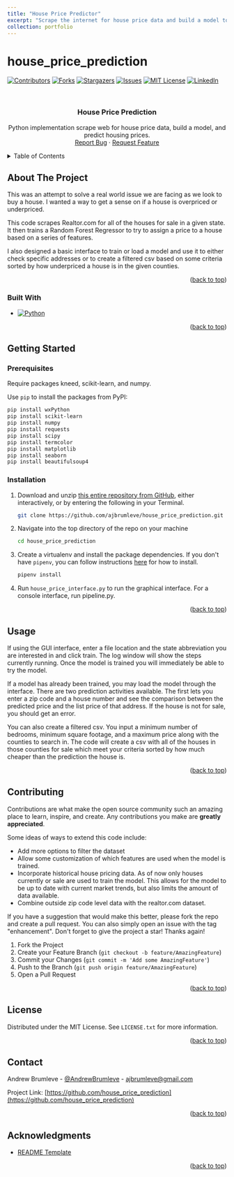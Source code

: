 ```yaml
---
title: "House Price Predictor"
excerpt: "Scrape the internet for house price data and build a model to predict house prices in a given state.  <br/><img src='/images/500x300.png'>"
collection: portfolio
---
```

# house_price_prediction

<!-- Improved compatibility of back to top link: See: https://github.com/othneildrew/Best-README-Template/pull/73 -->
<a name="readme-top"></a>
<!--
*** Thanks for checking out the Best-README-Template. If you have a suggestion
*** that would make this better, please fork the repo and create a pull request
*** or simply open an issue with the tag "enhancement".
*** Don't forget to give the project a star!
*** Thanks again! Now go create something AMAZING! :D
-->



<!-- PROJECT SHIELDS -->
<!--
*** I'm using markdown "reference style" links for readability.
*** Reference links are enclosed in brackets [ ] instead of parentheses ( ).
*** See the bottom of this document for the declaration of the reference variables
*** for contributors-url, forks-url, etc. This is an optional, concise syntax you may use.
*** https://www.markdownguide.org/basic-syntax/#reference-style-links
-->
[![Contributors][contributors-shield]][contributors-url]
[![Forks][forks-shield]][forks-url]
[![Stargazers][stars-shield]][stars-url]
[![Issues][issues-shield]][issues-url]
[![MIT License][license-shield]][license-url]
[![LinkedIn][linkedin-shield]][linkedin-url]



<!-- PROJECT LOGO -->
<br />
<div align="center">

  <h3 align="center">House Price Prediction</h3>

  <p align="center">
    Python implementation scrape web for house price data, build a model, and predict housing prices.
    <br />
    <a href="https://github.com/ajbrumleve/house_price_prediction/issues">Report Bug</a>
    ·
    <a href="https://github.com/ajbrumleve/house_price_prediction">Request Feature</a>
  </p>
</div>



<!-- TABLE OF CONTENTS -->
<details>
  <summary>Table of Contents</summary>
  <ol>
    <li>
      <a href="#about-the-project">About The Project</a>
      <ul>
        <li><a href="#built-with">Built With</a></li>
      </ul>
    </li>
    <li>
      <a href="#getting-started">Getting Started</a>
      <ul>
        <li><a href="#prerequisites">Prerequisites</a></li>
        <li><a href="#installation">Installation</a></li>
      </ul>
    </li>
    <li><a href="#usage">Usage</a></li>
    <li><a href="#contributing">Contributing</a></li>
    <li><a href="#license">License</a></li>
    <li><a href="#contact">Contact</a></li>
    <li><a href="#acknowledgments">Acknowledgments</a></li>
  </ol>
</details>



<!-- ABOUT THE PROJECT -->
## About The Project


This was an attempt to solve a real world issue we are facing as we look to buy a house. I wanted a way to get a sense on if a house is overpriced or underpriced. 

This code scrapes Realtor.com for all of the houses for sale in a given state. It then trains a Random Forest Regressor to try to assign a price to a house based on a series of features.

I also designed a basic interface to train or load a model and use it to either check specific addresses or to create a filtered csv based on some criteria sorted by how underpriced a house is in the given counties.


<p align="right">(<a href="#readme-top">back to top</a>)</p>



### Built With

* [![Python][Python]][Python-url]


<p align="right">(<a href="#readme-top">back to top</a>)</p>



<!-- GETTING STARTED -->
## Getting Started



### Prerequisites

Require packages kneed, scikit-learn, and numpy.

Use `pip` to install the packages from PyPI:

```bash
pip install wxPython
pip install scikit-learn
pip install numpy
pip install requests
pip install scipy
pip install termcolor
pip install matplotlib
pip install seaborn
pip install beautifulsoup4
```


### Installation



1. Download and unzip [this entire repository from GitHub](https://github.com/ajbrumleve/house_price_prediction), either interactively, or by entering the following in your Terminal.
    ```bash
    git clone https://github.com/ajbrumleve/house_price_prediction.git
    ```
2. Navigate into the top directory of the repo on your machine
    ```bash
    cd house_price_prediction
    ```
3. Create a virtualenv and install the package dependencies. If you don't have `pipenv`, you can follow instructions [here](https://pipenv.pypa.io/en/latest/install/) for how to install.
    ```bash
    pipenv install
    ```
4. Run `house_price_interface.py` to run the graphical interface. For a console interface, run pipeline.py. 

<p align="right">(<a href="#readme-top">back to top</a>)</p>



<!-- USAGE EXAMPLES -->
## Usage

If using the GUI interface, enter a file location and the state abbreviation you are interested in and click train. The log window will show the steps currently running. Once the model is trained you will immediately be able to try the model.

If a model has already been trained, you may load the model through the interface. There are two prediction activities available. The first lets you enter a zip code and a house number and see the comparison between the predicted price and the list price of that address. If the house is not for sale, you should get an error.

You can also create a filtered csv. You input a minimum number of bedrooms, minimum square footage, and a maximum price along with the counties to search in. The code will create a csv with all of the houses in those counties for sale which meet your criteria sorted by how much cheaper than the prediction the house is.

<p align="right">(<a href="#readme-top">back to top</a>)</p>




<!-- CONTRIBUTING -->
## Contributing

Contributions are what make the open source community such an amazing place to learn, inspire, and create. Any contributions you make are **greatly appreciated**.

Some ideas of ways to extend this code include:
 - Add more options to filter the dataset
 - Allow some customization of which features are used when the model is trained.
 - Incorporate historical house pricing data. As of now only houses currently or sale are used to train the model. This allows for the model to be up to date with current market trends, but also limits the amount of data available.
 - Combine outside zip code level data with the realtor.com dataset.

If you have a suggestion that would make this better, please fork the repo and create a pull request. You can also simply open an issue with the tag "enhancement".
Don't forget to give the project a star! Thanks again!

1. Fork the Project
2. Create your Feature Branch (`git checkout -b feature/AmazingFeature`)
3. Commit your Changes (`git commit -m 'Add some AmazingFeature'`)
4. Push to the Branch (`git push origin feature/AmazingFeature`)
5. Open a Pull Request

<p align="right">(<a href="#readme-top">back to top</a>)</p>



<!-- LICENSE -->
## License

Distributed under the MIT License. See `LICENSE.txt` for more information.

<p align="right">(<a href="#readme-top">back to top</a>)</p>



<!-- CONTACT -->
## Contact

Andrew Brumleve - [@AndrewBrumleve](https://twitter.com/AndrewBrumleve) - ajbrumleve@gmail.com

Project Link: [https://github.com/house_price_prediction](https://github.com/house_price_prediction)

<p align="right">(<a href="#readme-top">back to top</a>)</p>



<!-- ACKNOWLEDGMENTS -->
## Acknowledgments

* [README Template](https://github.com/othneildrew/Best-README-Template)

<p align="right">(<a href="#readme-top">back to top</a>)</p>



<!-- MARKDOWN LINKS & IMAGES -->
<!-- https://www.markdownguide.org/basic-syntax/#reference-style-links -->
[contributors-shield]: https://img.shields.io/github/contributors/ajbrumleve/house_price_prediction.svg?style=for-the-badge
[contributors-url]: https://github.com/ajbrumleve/house_price_prediction/graphs/contributors
[forks-shield]: https://img.shields.io/github/forks/ajbrumleve/house_price_prediction.svg?style=for-the-badge
[forks-url]: https://github.com/ajbrumleve/house_price_prediction/network/members
[stars-shield]: https://img.shields.io/github/stars/ajbrumleve/house_price_prediction.svg?style=for-the-badge
[stars-url]: https://github.com/ajbrumleve/house_price_prediction/stargazers
[issues-shield]: https://img.shields.io/github/issues/ajbrumleve/house_price_prediction.svg?style=for-the-badge
[issues-url]: https://github.com/ajbrumleve/house_price_prediction/issues
[license-shield]: https://img.shields.io/github/license/ajbrumleve/house_price_prediction.svg?style=for-the-badge
[license-url]: https://github.com/ajbrumleve/house_price_prediction/blob/master/LICENSE
[linkedin-shield]: https://img.shields.io/badge/-LinkedIn-black.svg?style=for-the-badge&logo=linkedin&colorB=555
[linkedin-url]: (https://www.linkedin.com/in/andrew-brumleve-574239227/)
[product-screenshot]: images/screenshot.png
[Python]:  	https://img.shields.io/badge/Python-14354C?style=for-the-badge&logo=python&logoColor=white
[Python-url]: https://python.org/

